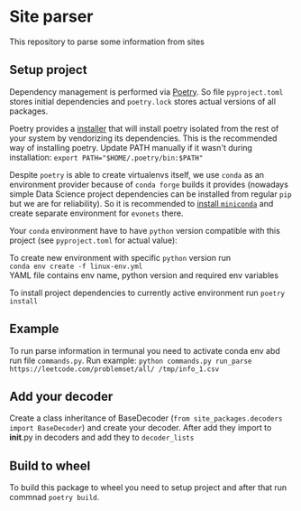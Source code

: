 # Site parser

This repository to parse some information from sites

## Setup project

Dependency management is performed via [Poetry](https://python-poetry.org/docs/). So file
`pyproject.toml` stores initial dependencies and `poetry.lock` stores actual versions of
all packages.

Poetry provides a [installer](https://python-poetry.org/docs/#installation) that will
install poetry isolated from the rest of your system by vendorizing its dependencies. This
is the recommended way of installing poetry. Update PATH manually if it wasn't during
installation: `export PATH="$HOME/.poetry/bin:$PATH"`

Despite `poetry` is able to create virtualenvs itself, we use `conda` as an environment
provider because of `conda forge` builds it provides (nowadays simple Data Science project
dependencies can be installed from regular `pip` but we are for reliability). So it is
recommended to [install `miniconda`](https://docs.conda.io/en/latest/miniconda.html) and
create separate environment for `evonets` there.

Your `conda` environment have to have `python` version compatible with this project (see
`pyproject.toml` for actual value):

To create new environment with specific `python` version run\
`conda env create -f linux-env.yml`\
 YAML file contains env name, python version and required env variables

To install project dependencies to currently active environment run `poetry install`

## Example

To run parse information in termunal you need to activate conda env abd run file
`commands.py`. Run example:
`python commands.py run_parse https://leetcode.com/problemset/all/ /tmp/info_1.csv`

## Add your decoder

Create a class inheritance of BaseDecoder
(`from site_packages.decoders import BaseDecoder`) and create your decoder. After add they
import to **init**.py in decoders and add they to `decoder_lists`

## Build to wheel

To build this package to wheel you need to setup project and after that run commnad
`poetry build`.
